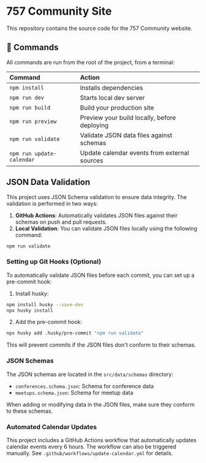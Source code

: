 # 757 Community Site

This repository contains the source code for the 757 Community website.

## 🧞 Commands

All commands are run from the root of the project, from a terminal:

| Command                   | Action                                           |
| :------------------------ | :----------------------------------------------- |
| `npm install`             | Installs dependencies                            |
| `npm run dev`             | Starts local dev server                          |
| `npm run build`           | Build your production site                       |
| `npm run preview`         | Preview your build locally, before deploying     |
| `npm run validate`        | Validate JSON data files against schemas         |
| `npm run update-calendar` | Update calendar events from external sources     |

## JSON Data Validation

This project uses JSON Schema validation to ensure data integrity. The validation is performed in two ways:

1. **GitHub Actions**: Automatically validates JSON files against their schemas on push and pull requests.
2. **Local Validation**: You can validate JSON files locally using the following command:

```bash
npm run validate
```

### Setting up Git Hooks (Optional)

To automatically validate JSON files before each commit, you can set up a pre-commit hook:

1. Install husky:
```bash
npm install husky --save-dev
npx husky install
```

2. Add the pre-commit hook:
```bash
npx husky add .husky/pre-commit "npm run validate"
```

This will prevent commits if the JSON files don't conform to their schemas.

### JSON Schemas

The JSON schemas are located in the `src/data/schemas` directory:

- `conferences.schema.json`: Schema for conference data
- `meetups.schema.json`: Schema for meetup data

When adding or modifying data in the JSON files, make sure they conform to these schemas.

### Automated Calendar Updates

This project includes a GitHub Actions workflow that automatically updates calendar events every 6 hours. The workflow can also be triggered manually. See `.github/workflows/update-calendar.yml` for details.
